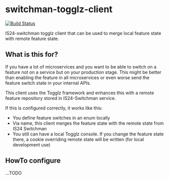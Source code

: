 # switchman-togglz-client
[![Build Status](https://api.travis-ci.org/ImmobilienScout24/switchman-togglz-client.svg?branch=master)](https://travis-ci.org/ImmobilienScout24/switchman-togglz-client)

IS24-switchman togglz client that can be used to merge local feature state with remote feature state.

## What is this for?
If you have a lot of microservices and you want to be able to switch on a feature not on a service but on your production
stage. This might be better than enabling the feature in all microservices or even worse send the feature switch state in your internal
APIs.

This client uses the Togglz framework and enhances this with a remote feature repository stored in IS24-Switchman service.

If this is configured correctly, it works like this:
- You define feature switches in an enum locally
- Via name, this client merges the feature state with the remote state from IS24 Switchman
- You still can have a local Togglz console. If you change the feature state there, a cookie overriding remote state
will be written (for local development use)

## HowTo configure
...TODO